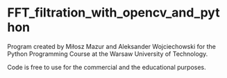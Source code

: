 # FFT_filtration_with_opencv_and_python
 
Program created by Miłosz Mazur and Aleksander Wojciechowski
for the Python Programming Course at the Warsaw University of Technology.

Code is free to use for the commercial and the educational purposes.
